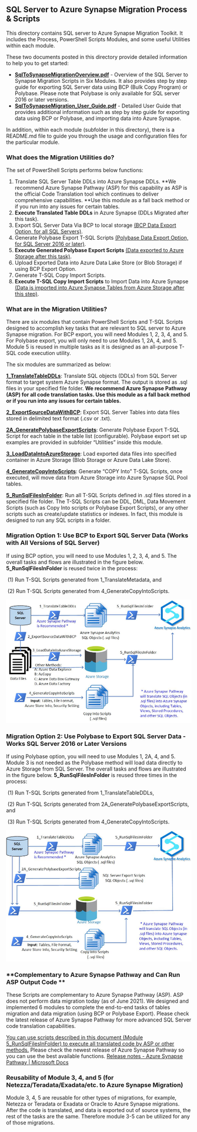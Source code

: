 ## **SQL Server to Azure Synapse Migration Process & Scripts** 

This directory contains SQL server to Azure Synapse Migration Toolkit. It includes the Process, PowerShell Scripts Modules, and some useful Utilities within each module.

These two documents posted in this directory provide detailed information to help you to get started:

- [**SqlToSynapseMigrationOverview.pdf**](https://github.com/microsoft/AzureSynapseScriptsAndAccelerators/blob/main/Migration/SQLServer/SqlToSynapseMigrationOverview.pdf) - Overview of the SQL Server to Synapse Migration Scripts in Six Modules. It also provides step by step guide for exporting SQL Server data using BCP (Bulk Copy Program) or Polybase. Please note that Polybase is only available for SQL server 2016 or later versions.  
- [**SqlToSynapseMigration_User_Guide.pdf**](https://github.com/microsoft/AzureSynapseScriptsAndAccelerators/blob/main/Migration/SQLServer/SqlToSynapseMigration_User_Guide.pdf) - Detailed User Guide that provides additional information such as step by step guide for exporting data using BCP or Polybase, and importing data into Azure Synapse. 

In addition, within each module (subfolder in this directory), there is a README.md file to guide you through the usage and configuration files for the particular module. 

### **What does the Migration Utilities do?** 

The set of PowerShell Scripts performs below functions: 

1. Translate SQL Server Table DDLs into Azure Synapse DDLs. **We recommend Azure Synapse Pathway (ASP) for this capability as ASP is the official Code Translation tool which continues to deliver comprehensive capabilities. **Use this module as a fall back method or if you run into any issues for certain tables.
2. **Execute Translated Table DDLs** in Azure Synapse (DDLs Migrated after this task).
3. Export SQL Server Data Via BCP to local storage <u>(BCP Data Export Option, for all SQL Servers)</u>.
4. Generate Polybase Export T-SQL Scripts <u>(Polybase Data Export Option, for SQL Server 2016 or later)</u>.
5. **Execute Generated Polybase Export Scripts** <u>(Data exported to Azure Storage after this task)</u>.
6. Upload Exported Data into Azure Data Lake Store (or Blob Storage) if using BCP Export Option.
7. Generate T-SQL Copy Import Scripts. 
8. **Execute T-SQL Copy Import Scripts** to Import Data into Azure Synapse <u>(Data is imported into Azure Synapse Tables from Azure Storage after this step)</u>.

### **What are in the Migration Utilities?** 

There are six modules that contain PowerShell Scripts and T-SQL Scripts designed to accomplish key tasks that are relevant to SQL server to Azure Synapse migration. For BCP export, you will need Modules 1, 2, 3, 4, and 5. For Polybase export, you will only need to use Modules 1, 2A, 4, and 5. Module 5 is reused in multiple tasks as it is designed as an all-purpose T-SQL code execution utility. 

The six modules are summarized as below:

**[1_TranslateTableDDLs](https://github.com/microsoft/AzureSynapseScriptsAndAccelerators/tree/main/Migration/SQLServer/1_TranslateTableDDLs)**: Translate SQL objects (DDLs) from SQL Server format to target system Azure Synapse format. The output is stored as .sql files in your specified file folder. **We recommend Azure Synapse Pathway (ASP) for all code translation tasks. Use this module as a fall back method or if you run into any issues for certain tables.**

[**2_ExportSourceDataWithBCP**](https://github.com/microsoft/AzureSynapseScriptsAndAccelerators/tree/main/Migration/SQLServer/2_ExportSourceDataWithBCP): Export SQL Server Tables into data files stored in delimited text format (.csv or .txt).  

**[2A_GeneratePolybaseExportScripts](https://github.com/microsoft/AzureSynapseScriptsAndAccelerators/tree/main/Migration/SQLServer/2A_GeneratePolybaseExportScripts)**:  Generate Polybase Export T-SQL Script for each table in the table list (configurable).  Polybase export set up examples are provided in subfolder “Utilities” inside this module. 

[**3_LoadDataIntoAzureStorage**](https://github.com/microsoft/AzureSynapseScriptsAndAccelerators/tree/main/Migration/SQLServer/3_LoadDataIntoAzureStorage): Load exported data files into specified container in Azure Storage (Blob Storage or Azure Data Lake Store).

[**4_GenerateCopyIntoScripts**](https://github.com/microsoft/AzureSynapseScriptsAndAccelerators/tree/main/Migration/SQLServer/4_GenerateCopyIntoScripts): Generate “COPY Into” T-SQL Scripts, once executed, will move data from Azure Storage into Azure Synapse SQL Pool tables.

[**5_RunSqlFilesInFolder**](https://github.com/microsoft/AzureSynapseScriptsAndAccelerators/tree/main/Migration/SQLServer/5_RunSqlFilesInFolder): Run all T-SQL Scripts defined in .sql files stored in a specified file folder. The T-SQL Scripts can be DDL, DML, Data Movement Scripts (such as Copy Into scripts or Polybase Export Scripts), or any other scripts such as create/update statistics or indexes. In fact, this module is designed to run any SQL scripts in a folder. 

### Migration Option 1: Use BCP to Export SQL Server Data (Works with All Versions of SQL Server) 

If using BCP option, you will need to use Modules 1, 2, 3, 4, and 5. The overall tasks and flows are illustrated in the figure below. **5_RunSqlFilesInFolder** is reused twice in the process: 

​		(1) Run T-SQL Scripts generated from 1_TranslateMetadata, and 

​		(2) Run T-SQL Scripts generated from 4_GenerateCopyIntoScripts. 

![BCP Option](images/Option-BCP.JPG)

### **Migration Option 2: Use Polybase to Export SQL Server Data - Works SQL Server** 2016 or Later Versions

If using Polybase option, you will need to use Modules 1, 2A,  4, and 5. Module 3 is not needed as the Polybase method will load data directly to Azure Storage from SQL Server. The overall tasks and flows are illustrated in the figure below. **5_RunSqlFilesInFolder** is reused three times in the process: 

​		(1) Run T-SQL Scripts generated from 1_TranslateTableDDLs, 

​		(2) Run T-SQL Scripts generated from 2A_GeneratePolybaseExportScripts, and 

​		(3) Run T-SQL Scripts generated from 4_GenerateCopyIntoScripts. 

![Polybase Option](images/Option-Polybase.JPG)



### **Complementary to Azure Synapse Pathway and Can Run ASP Output Code ** 

These Scripts are complementary to Azure Synapse Pathway (ASP). ASP does not perform data migration today (as of June 2021). We designed and implemented 6 modules to complete the end-to-end tasks of tables migration and data migration (using BCP or Polybase Export). Please check the latest release of Azure Synapse Pathway for more advanced SQL Server code translation capabilities. 

<u>You can use scripts described in this document (Module 5_RunSqlFilesInFolder) to execute all translated code by ASP or other methods.</u> Please check the newest release of Azure Synapse Pathway so you can use the best available functions. [Release notes - Azure Synapse Pathway | Microsoft Docs](https://docs.microsoft.com/en-us/sql/tools/synapse-pathway/pathway-release-notes?view=azure-sqldw-latest)

### Reusability of  Module 3, 4, and 5 (for Netezza/Teradata/Exadata/etc. to Azure Synapse Migration)

Module 3, 4, 5 are reusable for other types of migrations, for example, Netezza or Teradata or Exadata or Oracle to Azure Synapse migrations. After the code is translated, and data is exported out of source systems, the rest of the tasks are the same. Therefore module 3-5 can be utilized for any of those migrations. 

